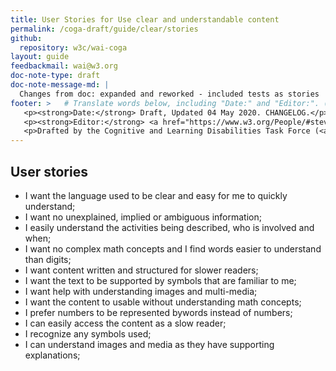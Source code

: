 ```yaml
---
title: User Stories for Use clear and understandable content
permalink: /coga-draft/guide/clear/stories
github:
  repository: w3c/wai-coga
layout: guide
feedbackmail: wai@w3.org
doc-note-type: draft
doc-note-message-md: |
  Changes from doc: expanded and reworked - included tests as stories
footer: >   # Translate words below, including "Date:" and "Editor:". (Do not update the date.)
   <p><strong>Date:</strong> Draft, Updated 04 May 2020. CHANGELOG.</p>
   <p><strong>Editor:</strong> <a href="https://www.w3.org/People/#stevelee">Steve Lee</a>.</p>
   <p>Drafted by the Cognitive and Learning Disabilities Task Force (<a href="https://www.w3.org/WAI/GL/task-forces/coga/">CoGa TF</a>) for the Accessible Platform Architecture Working Group (<a href="https://www.w3.org/WAI/GL/">APA</a>) and Accessibility Guidelines Working Group (<a href="https://www.w3.org/WAI/APA/">AGWG</a>) with support from the <abbr title="European Commission">EC</abbr> <a href="https://www.w3.org/WAI/about/projects/easy-reading/">Easy Reading project</a>.</p>
---
```


## User stories

- I want the language used to be clear and easy for me to quickly understand;
- I want no unexplained, implied or ambiguous information;
- I easily understand the activities being described, who is involved and when;
- I want no complex math concepts and I find words easier to understand than digits;
- I want content written and structured for slower readers;
- I want the text to be supported by symbols that are familiar to me;
- I want help with understanding images and multi-media;
- I want the content to usable without understanding math concepts;
- I prefer numbers to be represented bywords instead of numbers;
- I can easily access the content as a slow reader;
- I recognize any symbols used;
- I can understand images and media as they have supporting explanations;
